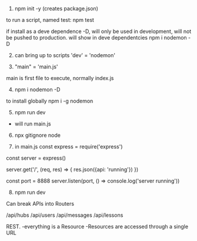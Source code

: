 1. npm init -y  (creates package.json)



to run a script, named test: npm test

if install as a deve dependence -D, will only be used in development, will not be pushed to production.  will show in deve dependentcies
npm i nodemon -D 

2. can bring up to
 scripts 
'dev' = 'nodemon'

3. "main" = 'main.js'

main is first file to execute, normally index.js

4. npm i nodemon -D

to install globally
npm i -g nodemon

5. npm run dev 
- will run main.js

6. npx gitignore node

7. in main.js
const express = require('express')

const server = express()

server.get('/', (req, res) => {
    res.json({api: 'running'})
})

const port = 8888
server.listen(port, () => console.log('server running'))

8. npm run dev


Can break APIs into Routers

/api/hubs
/api/users
/api/messages
/api/lessons

REST.
-everything is a Resource
-Resources are accessed through a single URL